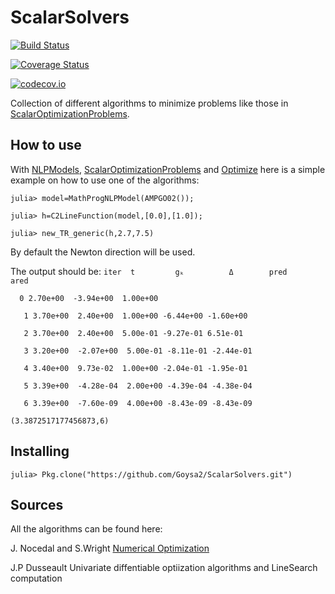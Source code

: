 # ScalarSolvers

[![Build Status](https://travis-ci.org/Goysa2/ScalarSolvers.jl.svg?branch=master)](https://travis-ci.org/Goysa2/ScalarSolvers.jl)

[![Coverage Status](https://coveralls.io/repos/Goysa2/ScalarSolvers.jl/badge.svg?branch=master&service=github)](https://coveralls.io/github/Goysa2/ScalarSolvers.jl?branch=master)

[![codecov.io](http://codecov.io/github/Goysa2/ScalarSolvers.jl/coverage.svg?branch=master)](http://codecov.io/github/Goysa2/ScalarSolvers.jl?branch=master)

Collection of different algorithms to minimize problems like those in [ScalarOptimizationProblems](https://github.com/Goysa2/ScalarOptimizationProblems).

## How to use
With [NLPModels](https://github.com/JuliaSmoothOptimizers/NLPModels.jl), [ScalarOptimizationProblems](https://github.com/Goysa2/ScalarOptimizationProblems) and [Optimize](https://github.com/JuliaSmoothOptimizers/Optimize.jl) here is a simple example on how to use one of the algorithms:

`julia> model=MathProgNLPModel(AMPGO02());`

`julia> h=C2LineFunction(model,[0.0],[1.0]);`

`julia> new_TR_generic(h,2.7,7.5)`

By default the Newton direction will be used.

The output should be:
`iter  t         gₖ          Δ        pred         ared`

`   0 2.70e+00  -3.94e+00  1.00e+00 `

`   1 3.70e+00  2.40e+00  1.00e+00 -6.44e+00 -1.60e+00`

`   2 3.70e+00  2.40e+00  5.00e-01 -9.27e-01 6.51e-01`

`   3 3.20e+00  -2.07e+00  5.00e-01 -8.11e-01 -2.44e-01`

`   4 3.40e+00  9.73e-02  1.00e+00 -2.04e-01 -1.95e-01`

`   5 3.39e+00  -4.28e-04  2.00e+00 -4.39e-04 -4.38e-04`

`   6 3.39e+00  -7.60e-09  4.00e+00 -8.43e-09 -8.43e-09`

`(3.3872517177456873,6)`

## Installing
`julia> Pkg.clone("https://github.com/Goysa2/ScalarSolvers.git")`

## Sources
All the algorithms can be found here:

J. Nocedal and S.Wright [Numerical Optimization](http://www.bioinfo.org.cn/~wangchao/maa/Numerical_Optimization.pdf)

J.P Dusseault Univariate diffentiable optiization algorithms and LineSearch computation

